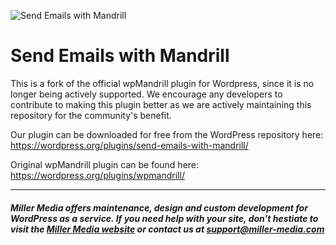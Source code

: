 ![Send Emails with Mandrill](https://ps.w.org/send-emails-with-mandrill/assets/banner-772x250.jpg)

# Send Emails with Mandrill
This is a fork of the official wpMandrill plugin for Wordpress, since it is no longer being actively supported. We encourage any developers to contribute to making this plugin better as we are actively maintaining this repository for the community's benefit.

Our plugin can be downloaded for free from the WordPress repository here:  
https://wordpress.org/plugins/send-emails-with-mandrill/

Original wpMandrill plugin can be found here:  
https://wordpress.org/plugins/wpmandrill/

---

##### Miller Media offers maintenance, design and custom development for WordPress as a service. If you need help with your site, don't hestiate to visit the [Miller Media website](https://www.millermedia.io) or contact us at [support@miller-media.com](mailto:support@miller-media.com)
